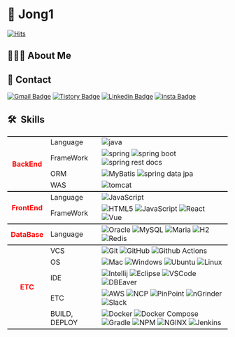 # 👋 Jong1

[![Hits](https://hits.seeyoufarm.com/api/count/incr/badge.svg?url=https%3A%2F%2Fgithub.com%2Fdonsonioc2010&count_bg=%2379C83D&title_bg=%23555555&icon=&icon_color=%23E7E7E7&title=hits&edge_flat=false)](https://hits.seeyoufarm.com)

## 🧑🏻‍💻 About Me

## 📱 Contact

[![Gmail Badge](https://img.shields.io/badge/-Gmail-d14836?style=round&logo=Gmail&logoColor=white&link=mailto:whddnjs822@gmail.com)](mailto:whddnjs822@gmail.com)
[![Tistory Badge](https://img.shields.io/badge/Tistory-ff6a00?style=flat&logo=Tistory&logoColor=white)](https://devjong12.tistory.com/)
[![Linkedin Badge](https://img.shields.io/badge/-LinkedIn-blue?style=flat-square&logo=Linkedin&logoColor=white&link=https://www.linkedin.com/in/jong-won-kim)](https://www.linkedin.com/in/jong-won-kim)
[![insta Badge](https://img.shields.io/badge/-Instagram-E4405F?style=flat-square&logo=Instagram&logoColor=white)](https://www.instagram.com/jong1_822/)

## 🛠  Skills

<table width="100%"> 
  <tr style="border-top: 2px solid">  
    <th rowspan="4">
      <b style="color: red">BackEnd</b>
    </th>
    <td>Language</td>
    <td>
      <img src="https://img.shields.io/badge/Java-CC0000?style=flat&logo=OpenJDK&logoColor=white" alt="java" />
    </td>
  </tr>
  <tr>
    <td>FrameWork</td>
    <td>
      <img alt="spring" src="https://img.shields.io/badge/Spring-6DB33F?style=flat&logo=Spring&logoColor=white" />
      <img alt="spring boot" src="https://img.shields.io/badge/Spring_Boot-6DB33F?style=flat&logo=Spring-Boot&logoColor=white" />
      <img alt="spring rest docs" src="https://img.shields.io/badge/Spring_Rest_Docs-6DB33F?style=flat&logo=Spring&logoColor=white" />
  </td>
  </tr>
  <tr>
    <td>ORM</td>
    <td>
      <img alt="MyBatis" src="https://img.shields.io/badge/MyBatis-6DB33F?style=flat&logo=Spring&logoColor=white" />
      <img alt="spring data jpa" src="https://img.shields.io/badge/Spring_Data_JPA-6DB33F?style=flat&logo=Spring&logoColor=white" />
    </td>
  </tr>
  <tr style="border-bottom: 2px solid">
    <td>WAS</td>
    <td>
      <img alt="tomcat" src="https://img.shields.io/badge/Apache_Tomcat-F8DC75?style=flat&logo=Apache-Tomcat&logoColor=white" />
    </td>

  </tr>
  <tr>
    <th rowspan="2">
      <b style="color: red">FrontEnd</b>
    </th>
    <td>Language</td>
    <td>     
      <img alt="JavaScript" src="https://img.shields.io/badge/JavaScript-F7DF1E?style=flat&logo=JavaScript&logoColor=white" />
    </td>
  </tr>
  <tr style="border-bottom: 2px solid">
    <td>FrameWork</td>
    <td>
      <img alt="HTML5" src="https://img.shields.io/badge/HTML-E34F26?style=flat&logo=HTML5&logoColor=white" />
      <img alt="JavaScript" src="https://img.shields.io/badge/VanilaScript-F7DF1E?style=flat&logo=JavaScript&logoColor=white" />
      <img alt="React" src="https://img.shields.io/badge/React-61DAFB?style=flat&logo=React&logoColor=white" />
      <img alt="Vue" src="https://img.shields.io/badge/Vue-4FC08D?style=flat&logo=Vue.js&logoColor=white" />
    </td>
  </tr>
  <tr style="border-bottom: 2px solid">
    <th><b style="color: red">DataBase</b></th>
    <td>Language</td>
    <td>
      <img alt="Oracle" src="https://img.shields.io/badge/Oracle-F80000?style=flat&logo=Oracle&logoColor=white" />
      <img alt="MySQL" src="https://img.shields.io/badge/MySQL-4479A1?style=flat&logo=MySQL&logoColor=white" />
      <img alt="Maria" src="https://img.shields.io/badge/MariaDB-003545?style=flat&logo=MariaDB&logoColor=white" />
      <img alt="H2" src="https://img.shields.io/badge/H2-6DB33F?style=flat&logo=Spring&logoColor=white" />
      <img alt="Redis" src="https://img.shields.io/badge/Redis-DC382D?style=flat&logo=Redis&logoColor=white" />
    </td>
  </tr>
  <tr>
    <th rowspan="5"><b style="color: red">ETC</b></th>
    <td>VCS</td>
    <td>
      <img alt="Git" src="https://img.shields.io/badge/Git-F05032?style=flat&logo=Git&logoColor=white" />
      <img alt="GitHub" src="https://img.shields.io/badge/GitHub-181717?style=flat&logo=GitHub&logoColor=white" />
      <img alt="Github Actions" src="https://img.shields.io/badge/Github_Actions-2088FF?style=flat&logo=Github-Actions&logoColor=white" />
    </td>
  </tr>
  <tr>
    <td>OS</td>
    <td>
      <img alt="Mac" src="https://img.shields.io/badge/Mac_OS-000000?style=flat&logo=Apple&logoColor=white" />
      <img alt="Windows" src="https://img.shields.io/badge/Windows-0078D6?style=flat&logo=Windows&logoColor=white" />
      <img alt="Ubuntu" src="https://img.shields.io/badge/Ubuntu-E95420?style=flat&logo=Ubuntu&logoColor=white" />
      <img alt="Linux" src="https://img.shields.io/badge/Linux-FCC624?style=flat&logo=Linux&logoColor=white" />
    </td>
  </tr>
  <tr>
    <td>IDE</td>
    <td>
      <img alt="Intellij" src="https://img.shields.io/badge/IntelliJ-000000?style=flat&logo=IntelliJ-IDEA&logoColor=white" />
      <img alt="Eclipse" src="https://img.shields.io/badge/Eclipse-2C2255?style=flat&logo=Eclipse-IDE&logoColor=white" />
      <img alt="VSCode" src="https://img.shields.io/badge/VSCode-007ACC?style=flat&logo=Visual-Studio-Code&logoColor=white" />
      <img alt="DBEaver" src="https://img.shields.io/badge/DBEaver-887363?style=flat" />
    </td>
  </tr>
  <tr>
    <td>ETC</td>
    <td> 
      <img alt="AWS" src="https://img.shields.io/badge/AWS-232F3E?style=flat&logo=Amazon-AWS&logoColor=white" />
      <img alt="NCP" src="https://img.shields.io/badge/NaverCloud-03C75A?style=flat&logo=Naver&logoColor=white" />
      <img alt="PinPoint" src="https://img.shields.io/badge/PinPoint-03C75A?style=flat&logo=Naver&logoColor=white" />
      <img alt="nGrinder" src="https://img.shields.io/badge/nGrinder-03C75A?style=flat&logo=Naver&logoColor=white" />
      <img alt="Slack" src="https://img.shields.io/badge/Slack-4A154B?style=flat&logo=Slack&logoColor=white" />
    </td>
  </tr>
  <tr style="border-bottom: 2px solid">
    <td>BUILD, DEPLOY</td>
    <td>
      <img alt="Docker" src="https://img.shields.io/badge/Docker-2496ED?style=flat&logo=Docker&logoColor=white" />
      <img alt="Docker Compose" src="https://img.shields.io/badge/Docker_Compose-2496ED?style=flat&logo=Docker&logoColor=white" />
      <img alt="Gradle" src="https://img.shields.io/badge/Gradle-02303A?style=flat&logo=Gradle&logoColor=white" />
      <img alt="NPM" src="https://img.shields.io/badge/NPM-CB3837?style=flat&logo=NPM&logoColor=white" />
      <img alt="NGINX" src="https://img.shields.io/badge/NGINX-009639?style=flat&logo=NGINX&logoColor=white" />
      <img alt="Jenkins" src="https://img.shields.io/badge/Jenkins-D24939?style=flat&logo=Jenkins&logoColor=white" />
    </td>
  </tr>
</table>
